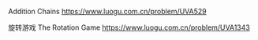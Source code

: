 Addition Chains
https://www.luogu.com.cn/problem/UVA529

旋转游戏 The Rotation Game
https://www.luogu.com.cn/problem/UVA1343
